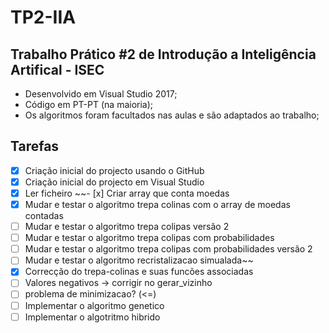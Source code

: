# TP2-IIA 
## Trabalho Prático #2 de Introdução a Inteligência Artifical - ISEC

* Desenvolvido em Visual Studio 2017;
* Código em PT-PT (na maioria);
* Os algoritmos foram facultados nas aulas e são adaptados ao trabalho;

## Tarefas
- [x] Criação inicial do projecto usando o GitHub
- [x] Criação inicial do projecto em Visual Studio
- [x] Ler ficheiro
~~- [x] Criar array que conta moedas
- [x] Mudar e testar o algoritmo trepa colinas com o array de moedas contadas
- [ ] Mudar e testar o algoritmo trepa colipas versão 2
- [ ] Mudar e testar o algoritmo trepa colipas com probabilidades
- [ ] Mudar e testar o algoritmo trepa colipas com probabilidades versão 2
- [ ] Mudar e testar o algoritmo recristalizacao simualada~~
- [x] Correcção do trepa-colinas e suas funcões associadas
- [ ] Valores negativos -> corrigir no gerar_vizinho
- [ ] problema de minimizacao? (<=)
- [ ] Implementar o algoritmo genetico
- [ ] Implementar o algotritmo hibrido